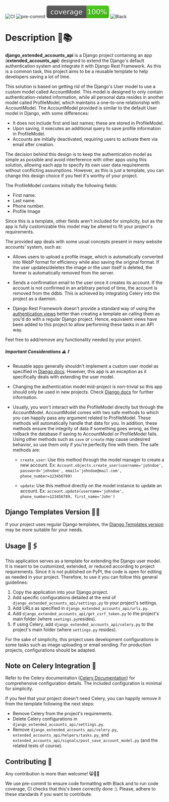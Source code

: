 ![CI](https://github.com/tsenovilla/django_extended_accounts_api/actions/workflows/tests.yaml/badge.svg)
![pre-commit](https://github.com/tsenovilla/django_extended_accounts_api/actions/workflows/pre-commit.yaml/badge.svg)
![Coverage](./coverage/coverage.svg)
![Black](https://img.shields.io/badge/code%20style-black-000000.svg)

# Description 📖📚

**django_extended_accounts_api** is a Django project containing an app (**extended_accounts_api**) designed to extend the Django's default authentication system and integrate it with Django Rest Framework. As this is a common task, this project aims to be a reusable template to help developers saving a lot of time. 

This solution is based on getting rid of the Django's User model to use a custom model called AccountModel. This model is designed to only contain authentication-related information, while all personal data resides in another model called ProfileModel, which maintains a one-to-one relationship with AccountModel. The AccountModel provided is similar to the default User model in Django, with some differences:

- It does not include first and last names; these are stored in ProfileModel.
- Upon saving, it executes an additional query to save profile information in ProfileModel.
- Accounts are initially deactivated, requiring users to activate them via email after creation.

The decision behind this design is to keep the authentication model as simple as possible and avoid interference with other apps using this solution, allowing each app to specify its own user data requirements without conflicting assumptions. However, as this is just a template, you can change this design choice if you feel it's worthy of your project.

The ProfileModel contains initially the following fields: 

- First name.
- Last name.
- Phone number.
- Profile Image

Since this is a template, other fields aren't included for simplicity, but as the app is fully customizable this model may be altered to fit your project's requirements.

The provided app deals with some usual concepts present in many website accounts' system, such as:

- Allows users to upload a profile image, which is automatically converted into WebP format for efficiency while also saving the original format. If the user updates/deletes the image or the user itself is deleted, the former is automatically removed from the server.

- Sends a confirmation email to the user once it creates its account. If the account is not confirmed in an arbitrary period of time, the account is removed from the ddbb. This is achieved by integrating Celery into the project as a daemon.

- Django Rest Framework doesn't provide a standard way of using the [authentication views](https://docs.djangoproject.com/en/5.0/topics/auth/default/#module-django.contrib.auth.views) better than creating a template an calling them as you'd do with a regular Django project. Hence, equivalent views have been added to this project to allow performing these tasks in an API way.

Feel free to add/remove any functionality needed by your project.

##### Important Considerations ⚠️ ❗️

- Reusable apps generally shouldn't implement a custom user model as specified in [Django docs](https://docs.djangoproject.com/en/5.0/topics/auth/customizing/#reusable-apps-and-auth-user-model). However, this app is an exception as it specifically deals with extending the user model.
- Changing the authentication model mid-project is non-trivial so this app should only be used in new projects. Check [Django docs](https://docs.djangoproject.com/en/5.0/topics/auth/customizing/#changing-to-a-custom-user-model-mid-project) for further information.
- Usually, you won't interact with the ProfileModel directly but through the AccountModel. AccountModel comes with two safe methods to which you can happily pass any argument related to ProfileModel. 
These methods will automatically handle that data for you. In addition, these methods ensure the integrity of data if something goes wrong, as they rollback the database if saving to AccountModel or ProfileModel fails. 
Using other methods such as ``save`` or ``create`` may cause undesired behavior, so use them only if you're perfectly fine with them.
The safe methods are:
    
    - `create_user`: Use this method through the model manager to create a new account. Ex: ``Account.objects.create_user(username='johndoe', password='johndoe', email='johndoe@mail.com', phone_number=123456789)``

    - `update`: Use this method directly on the model instance to update an account. Ex: ``account.update(username='johndoe', phone_number=123456789, first_name='John')``


## Django Templates Version 📱💡

If your project uses regular Django templates, the [Django Templates version](https://github.com/tsenovilla/django_extended_accounts) may be more suitable for your needs.
    

## Usage 📌🖇️

This application serves as a template for extending the Django user model. It is meant to be customized, extended, or reduced according to project requirements. Since it is not published on PyPI, the code is open for editing as needed in your project. Therefore, to use it you can follow this general guidelines:

1. Copy the application into your Django project.
2. Add specific configurations detailed at the end of `django_extended_accounts_api/settings.py` to your project's settings.
3. Add URLs as specified in `django_extended_accounts_api/urls.py`.
4. Add `django_extended_accounts_api/get_csrf_token.py` to the project's main folder (where `seetings.py`resides).
5. If using Celery, add `django_extended_accounts_api/celery.py` to the project's main folder (where `settings.py` resides).

For the sake of simplicity, this project uses development configurations in some tasks such as image uploading or email sending. For production projects, configurations should be adapted.

## Note on Celery Integration 🤝

Refer to the Celery documentation ([Celery Documentation](https://docs.celeryq.dev/en/stable/userguide/configuration.html)) for comprehensive configuration details. The included configuration is minimal for simplicity.

If you feel that your project doesn't need Celery, you can happily remove it from the template following the next steps:

- Remove Celery from the project's requirements.
- Delete Celery configurations in `django_extended_accounts_api/settings.py`.
- Remove `django_extended_accounts_api/celery.py`, `extended_accounts_api/helpers/tasks.py`, and `extended_accounts_api/signals/post_save_account_model.py` (and the related tests of course).

## Contributing 📝

Any contribution is more than welcome! 😸🤝🦾

We use pre-commit to ensure code formatting with Black and to run code coverage, CI checks that this's been correctly done :). Please, adhere to these standards if you want to contribute.

